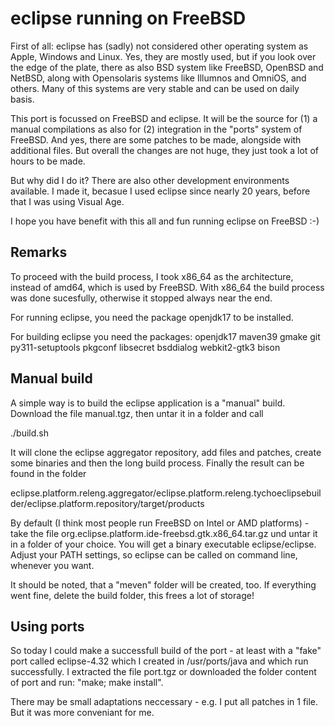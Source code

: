 # eclipse running on FreeBSD

First of all: eclipse has (sadly) not considered other operating system as Apple, Windows and Linux.  Yes, they are mostly used, but if you look over the edge of the plate, there as also BSD system like FreeBSD, OpenBSD and NetBSD, along with Opensolaris systems like Illumnos and OmniOS, and others.  Many of this systems are very stable and can be used on daily basis.

This port is focussed on FreeBSD and eclipse.  It will be the source for (1) a manual compilations as also for (2) integration in the "ports" system of FreeBSD.  And yes, there are some patches to be made, alongside with additional files.  But overall the changes are not huge, they just took a lot of hours to be made.

But why did I do it?  There are also other development environments available.  I made it, becasue I used eclipse since nearly 20 years, before that I was using Visual Age.

I hope you have benefit with this all and fun running eclipse on FreeBSD :-)

## Remarks

To proceed with the build process, I took x86_64 as the architecture, instead of amd64, which is used by FreeBSD.  With x86_64 the build process was done sucesfully, otherwise it stopped always near the end.

For running eclipse, you need the package openjdk17 to be installed.

For building eclipse you need the packages: openjdk17 maven39 gmake git py311-setuptools pkgconf libsecret bsddialog webkit2-gtk3 bison

## Manual build

A simple way is to build the eclipse application is a "manual" build.  Download the file manual.tgz, then untar it in a folder and call

./build.sh

It will clone the eclipse aggregator repository, add files and patches, create some binaries and then the long build process.  Finally the result can be found in the folder

eclipse.platform.releng.aggregator/eclipse.platform.releng.tychoeclipsebuilder/eclipse.platform.repository/target/products

By default (I think most people run FreeBSD on Intel or AMD platforms) - take the file org.eclipse.platform.ide-freebsd.gtk.x86_64.tar.gz und untar it in a folder of your choice.  You will get a binary executable eclipse/eclipse.  Adjust your PATH settings, so eclipse can be called on command line, whenever you want.

It should be noted, that a "meven" folder will be created, too.  If everything went fine, delete the build folder, this frees a lot of storage!

## Using ports

So today I could make a successfull build of the port - at least with a "fake" port called eclipse-4.32 which I created in /usr/ports/java and which run successfully.  I extracted the file port.tgz or downloaded the folder content of port and run: "make; make install".

There may be small adaptations neccessary - e.g. I put all patches in 1 file.  But it was more conveniant for me.
